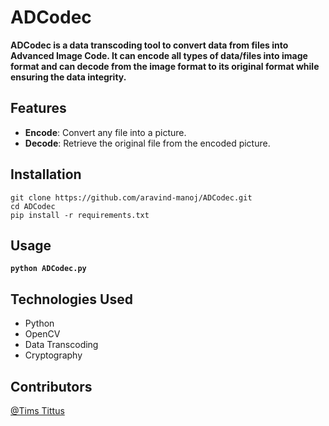 # ADCodec

**ADCodec is a data transcoding tool to convert data from files into Advanced Image Code. It can encode all types of data/files into image format and can decode from the image format to its original format while ensuring the data integrity.**

## Features

- **Encode**: Convert any file into a picture.
- **Decode**: Retrieve the original file from the encoded picture.


## Installation

```
git clone https://github.com/aravind-manoj/ADCodec.git
cd ADCodec
pip install -r requirements.txt
```

## Usage

**`python ADCodec.py`**

## Technologies Used

- Python
- OpenCV
- Data Transcoding
- Cryptography

## Contributors

[@Tims Tittus](https://github.com/TimsTittus)
